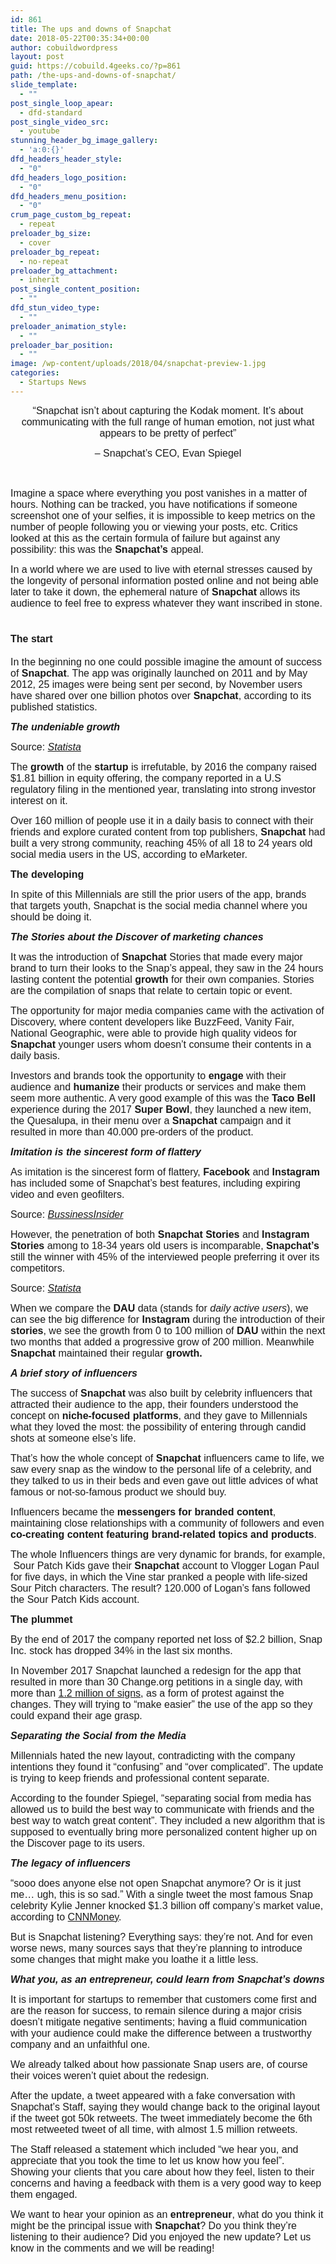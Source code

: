 ```yaml
---
id: 861
title: The ups and downs of Snapchat
date: 2018-05-22T00:35:34+00:00
author: cobuildwordpress
layout: post
guid: https://cobuild.4geeks.co/?p=861
path: /the-ups-and-downs-of-snapchat/
slide_template:
  - ""
post_single_loop_apear:
  - dfd-standard
post_single_video_src:
  - youtube
stunning_header_bg_image_gallery:
  - 'a:0:{}'
dfd_headers_header_style:
  - "0"
dfd_headers_logo_position:
  - "0"
dfd_headers_menu_position:
  - "0"
crum_page_custom_bg_repeat:
  - repeat
preloader_bg_size:
  - cover
preloader_bg_repeat:
  - no-repeat
preloader_bg_attachment:
  - inherit
post_single_content_position:
  - ""
dfd_stun_video_type:
  - ""
preloader_animation_style:
  - ""
preloader_bar_position:
  - ""
image: /wp-content/uploads/2018/04/snapchat-preview-1.jpg
categories:
  - Startups News
---
```

<p style="text-align: center;">
  <span style="font-family: arial, helvetica, sans-serif; font-size: 12pt;"><span style="font-weight: 400;">&#8220;Snapchat isn&#8217;t about capturing the Kodak moment. It&#8217;s about communicating with the full range of human emotion, not just what appears to be pretty of perfect&#8221; </span></span>
</p>

<p style="text-align: center;">
  <span style="font-family: arial, helvetica, sans-serif; font-size: 12pt;"><span style="font-weight: 400;">– Snapchat’s CEO, Evan Spiegel</span></span>
</p>

<span style="font-family: arial, helvetica, sans-serif; font-size: 12pt;"> </span>

<p style="text-align: left;">
  <span style="font-family: arial, helvetica, sans-serif; font-size: 12pt;"><span style="font-weight: 400;">Imagine a space where everything you post vanishes in a matter of hours. Nothing can be tracked, you have notifications if someone screenshot one of your selfies, it is impossible to keep metrics on the number of people following you or viewing your posts, etc. Critics looked at this as the certain formula of failure but against any possibility: this was the </span><b>Snapchat&#8217;s</b><span style="font-weight: 400;"> appeal.</span></span>
</p>

<p style="text-align: left;">
  <span style="font-family: arial, helvetica, sans-serif; font-size: 12pt;"><span style="font-weight: 400;">In a world where we are used to live with eternal stresses caused by the longevity of personal information posted online and not being able later to take it down, the ephemeral nature of </span><b>Snapchat</b><span style="font-weight: 400;"> allows its audience to feel free to express whatever they want inscribed in stone. </span></span>
</p>

# <span style="font-family: arial, helvetica, sans-serif; font-size: 12pt;"><b>The start</b></span>

<p style="text-align: left;">
  <span style="font-family: arial, helvetica, sans-serif; font-size: 12pt;"><span style="font-weight: 400;">In the beginning no one could possible imagine the amount of success of </span><b>Snapchat</b><span style="font-weight: 400;">. The app was originally launched on 2011 and by May 2012, 25 images were being sent per second, by November users have shared over one billion photos over </span><b>Snapchat</b><span style="font-weight: 400;">, according to its published statistics. </span></span>
</p>

<p style="text-align: left;">
  <span style="font-family: arial, helvetica, sans-serif; font-size: 12pt;"><b><i>The undeniable growth</i></b></span>
</p>

<p style="text-align: left;">
  <span style="font-family: arial, helvetica, sans-serif; font-size: 12pt;"><span style="font-weight: 400;">Source: </span><a href="https://www.statista.com/topics/2882/snapchat"><i><span style="font-weight: 400;">Statista</span></i></a></span>
</p>

<p style="text-align: left;">
  <span style="font-family: arial, helvetica, sans-serif; font-size: 12pt;"><span style="font-weight: 400;">The </span><b>growth </b><span style="font-weight: 400;">of the </span><b>startup</b><span style="font-weight: 400;"> is irrefutable, by 2016 the company raised $1.81 billion in equity offering, the company reported in a U.S regulatory filing in the mentioned year, translating into strong investor interest on it. </span></span>
</p>

<p style="text-align: left;">
  <span style="font-family: arial, helvetica, sans-serif; font-size: 12pt;"><span style="font-weight: 400;">Over 160 million of people use it in a daily basis to connect with their friends and explore curated content from top publishers, </span><b>Snapchat</b><span style="font-weight: 400;"> had built a very strong community, reaching 45% of all 18 to 24 years old social media users in the US, according to eMarketer.</span></span>
</p>

<p style="text-align: left;">
  <span style="font-family: arial, helvetica, sans-serif; font-size: 12pt;"><b>The developing</b></span>
</p>

<p style="text-align: left;">
  <span style="font-weight: 400; font-family: arial, helvetica, sans-serif; font-size: 12pt;">In spite of this Millennials are still the prior users of the app, brands that targets youth, Snapchat is the social media channel where you should be doing it.</span>
</p>

<p style="text-align: left;">
  <span style="font-family: arial, helvetica, sans-serif; font-size: 12pt;"><b><i>The Stories about the Discover of marketing chances</i></b></span>
</p>

<p style="text-align: left;">
  <span style="font-family: arial, helvetica, sans-serif; font-size: 12pt;"><span style="font-weight: 400;">It was the introduction of </span><b>Snapchat</b><span style="font-weight: 400;"> Stories that made every major brand to turn their looks to the Snap’s appeal, they saw in the 24 hours lasting content the potential </span><b>growth</b><span style="font-weight: 400;"> for their own companies. Stories are the compilation of snaps that relate to certain topic or event.</span></span>
</p>

<p style="text-align: left;">
  <span style="font-family: arial, helvetica, sans-serif; font-size: 12pt;"><span style="font-weight: 400;">The opportunity for major media companies came with the activation of Discovery, where content developers like BuzzFeed, Vanity Fair, National Geographic, were able to provide high quality videos for </span><b>Snapchat </b><span style="font-weight: 400;">younger users whom doesn’t consume their contents in a daily basis.</span></span>
</p>

<p style="text-align: left;">
  <span style="font-family: arial, helvetica, sans-serif; font-size: 12pt;"><span style="font-weight: 400;">Investors and brands took the opportunity to </span><b>engage</b><span style="font-weight: 400;"> with their audience and </span><b>humanize</b><span style="font-weight: 400;"> their products or services and make them seem more authentic. A very good example of this was the </span><b>Taco Bell</b><span style="font-weight: 400;"> experience during the 2017 </span><b>Super Bowl</b><span style="font-weight: 400;">, they launched a new item, the Quesalupa, in their menu over a </span><b>Snapchat</b><span style="font-weight: 400;"> campaign and it resulted in more than 40.000 pre-orders of the product.</span></span>
</p>

<p style="text-align: left;">
  <span style="font-family: arial, helvetica, sans-serif; font-size: 12pt;"><b><i>Imitation is the sincerest form of flattery</i></b></span>
</p>

<p style="text-align: left;">
  <span style="font-family: arial, helvetica, sans-serif; font-size: 12pt;"><span style="font-weight: 400;">As imitation is the sincerest form of flattery, </span><b>Facebook</b><span style="font-weight: 400;"> and </span><b>Instagram</b><span style="font-weight: 400;"> has included some of Snapchat&#8217;s best features, including expiring video and even geofilters. </span></span>
</p>

<p style="text-align: left;">
  <span style="font-family: arial, helvetica, sans-serif; font-size: 12pt;"><span style="font-weight: 400;">Source: </span><a href="http://www.businessinsider.com/instagram-is-ruining-snapchats-story-2017-2"><i><span style="font-weight: 400;">BussinessInsider</span></i></a></span>
</p>

<p style="text-align: left;">
  <span style="font-family: arial, helvetica, sans-serif; font-size: 12pt;"><span style="font-weight: 400;">However, the penetration of both </span><b>Snapchat Stories </b><span style="font-weight: 400;">and </span><b>Instagram Stories </b><span style="font-weight: 400;">among to 18-34 years old users is incomparable, </span><b>Snapchat’s </b><span style="font-weight: 400;">still the winner with 45% of the interviewed people preferring it over its competitors.</span></span>
</p>

<p style="text-align: left;">
  <span style="font-family: arial, helvetica, sans-serif; font-size: 12pt;"><span style="font-weight: 400;">Source: </span><a href="https://www.statista.com/chart/9086/daily-active-users-instagram-stories-snapchat/"><i><span style="font-weight: 400;">Statista</span></i></a></span>
</p>

<p style="text-align: left;">
  <span style="font-family: arial, helvetica, sans-serif; font-size: 12pt;"><span style="font-weight: 400;">When we compare the </span><b>DAU</b><span style="font-weight: 400;"> data (stands for </span><i><span style="font-weight: 400;">daily active users</span></i><span style="font-weight: 400;">), we can see the big difference for </span><b>Instagram </b><span style="font-weight: 400;">during the introduction of their </span><b>stories</b><span style="font-weight: 400;">, we see the growth from 0 to 100 million of </span><b>DAU </b><span style="font-weight: 400;">within the next two months that added a progressive grow of 200 million. Meanwhile </span><b>Snapchat</b><span style="font-weight: 400;"> maintained their regular </span><b>growth.</b></span>
</p>

<p style="text-align: left;">
  <span style="font-family: arial, helvetica, sans-serif; font-size: 12pt;"><b><i>A brief story of influencers</i></b></span>
</p>

<p style="text-align: left;">
  <span style="font-family: arial, helvetica, sans-serif; font-size: 12pt;"><span style="font-weight: 400;">The success of </span><b>Snapchat</b><span style="font-weight: 400;"> was also built by celebrity influencers that attracted their audience to the app, their founders understood the concept on </span><b>niche-focused platforms</b><span style="font-weight: 400;">, and they gave to Millennials what they loved the most: the possibility of entering through candid shots at someone else’s life.</span></span>
</p>

<p style="text-align: left;">
  <span style="font-family: arial, helvetica, sans-serif; font-size: 12pt;"><span style="font-weight: 400;">That&#8217;s how the whole concept of </span><b>Snapchat</b><span style="font-weight: 400;"> influencers came to life, we saw every snap as the window to the personal life of a celebrity, and they talked to us in their beds and even gave out little advices of what famous or not-so-famous product we should buy. </span></span>
</p>

<p style="text-align: left;">
  <span style="font-family: arial, helvetica, sans-serif; font-size: 12pt;"><span style="font-weight: 400;">Influencers became the </span><b>messengers for branded content</b><span style="font-weight: 400;">, maintaining close relationships with a community of followers and even </span><b>co-creating content featuring brand-related topics and products</b><span style="font-weight: 400;">. </span></span>
</p>

<p style="text-align: left;">
  <span style="font-family: arial, helvetica, sans-serif; font-size: 12pt;"><span style="font-weight: 400;">The whole Influencers things are very dynamic for brands, for example,  Sour Patch Kids gave their </span><b>Snapchat </b><span style="font-weight: 400;">account to Vlogger Logan Paul for five days, in which the Vine star pranked a people with life-sized Sour Pitch characters. The result? 120.000 of Logan’s fans followed the Sour Patch Kids account. </span></span>
</p>

<p style="text-align: left;">
  <span style="font-family: arial, helvetica, sans-serif; font-size: 12pt;"><b>The plummet</b></span>
</p>

<p style="text-align: left;">
  <span style="font-weight: 400; font-family: arial, helvetica, sans-serif; font-size: 12pt;">By the end of 2017 the company reported net loss of $2.2 billion, Snap Inc. stock has dropped 34% in the last six months. </span>
</p>

<p style="text-align: left;">
  <span style="font-family: arial, helvetica, sans-serif; font-size: 12pt;"><span style="font-weight: 400;">In November 2017 Snapchat launched a redesign for the app that resulted in more than 30 Change.org petitions in a single day, with more than </span><a href="https://www.change.org/p/snap-inc-remove-the-new-snapchat-update"><span style="font-weight: 400;">1.2 million of signs</span></a><span style="font-weight: 400;">, as a form of protest against the changes. They will trying to &#8220;make easier&#8221; the use of the app so they could expand their age grasp.</span></span>
</p>

<p style="text-align: left;">
  <span style="font-family: arial, helvetica, sans-serif; font-size: 12pt;"><b><i>Separating the Social from the Media</i></b></span>
</p>

<p style="text-align: left;">
  <span style="font-weight: 400; font-family: arial, helvetica, sans-serif; font-size: 12pt;">Millennials hated the new layout, contradicting with the company intentions they found it “confusing” and “over complicated”. The update is trying to keep friends and professional content separate.</span>
</p>

<p style="text-align: left;">
  <span style="font-weight: 400; font-family: arial, helvetica, sans-serif; font-size: 12pt;">According to the founder Spiegel, “separating social from media has allowed us to build the best way to communicate with friends and the best way to watch great content”. They included a new algorithm that is supposed to eventually bring more personalized content higher up on the Discover page to its users.</span>
</p>

<p style="text-align: left;">
  <span style="font-family: arial, helvetica, sans-serif; font-size: 12pt;"><b><i>The legacy of influencers</i></b></span>
</p>

<p style="text-align: left;">
  <span style="font-family: arial, helvetica, sans-serif; font-size: 12pt;"><span style="font-weight: 400;">“sooo does anyone else not open Snapchat anymore? Or is it just me… ugh, this is so sad.” With a single tweet the most famous Snap celebrity Kylie Jenner knocked $1.3 billion off company’s market value, according to </span><a href="http://money.cnn.com/2018/02/22/technology/snapchat-update-kylie-jenner/index.html"><span style="font-weight: 400;">CNNMoney</span></a><span style="font-weight: 400;">.</span></span>
</p>

<p style="text-align: left;">
  <span style="font-weight: 400; font-family: arial, helvetica, sans-serif; font-size: 12pt;">But is Snapchat listening? Everything says: they’re not. And for even worse news, many sources says that they’re planning to introduce some changes that might make you loathe it a little less.</span>
</p>

<p style="text-align: left;">
  <span style="font-family: arial, helvetica, sans-serif; font-size: 12pt;"><b><i>What you, as an entrepreneur, could learn from Snapchat’s downs </i></b></span>
</p>

<p style="text-align: left;">
  <span style="font-weight: 400; font-family: arial, helvetica, sans-serif; font-size: 12pt;">It is important for startups to remember that customers come first and are the reason for success, to remain silence during a major crisis doesn&#8217;t mitigate negative sentiments; having a fluid communication with your audience could make the difference between a trustworthy company and an unfaithful one.</span>
</p>

<p style="text-align: left;">
  <span style="font-weight: 400; font-family: arial, helvetica, sans-serif; font-size: 12pt;">We already talked about how passionate Snap users are, of course their voices weren&#8217;t quiet about the redesign. </span>
</p>

<p style="text-align: left;">
  <span style="font-weight: 400; font-family: arial, helvetica, sans-serif; font-size: 12pt;">After the update, a tweet appeared with a fake conversation with Snapchat&#8217;s Staff, saying they would change back to the original layout if the tweet got 50k retweets. The tweet immediately become the 6th most retweeted tweet of all time, with almost 1.5 million retweets.</span>
</p>

<p style="text-align: left;">
  <span style="font-weight: 400; font-family: arial, helvetica, sans-serif; font-size: 12pt;">The Staff released a statement which included &#8220;we hear you, and appreciate that you took the time to let us know how you feel&#8221;. Showing your clients that you care about how they feel, listen to their concerns and having a feedback with them is a very good way to keep them engaged.</span>
</p>

<p style="text-align: left;">
  <span style="font-family: arial, helvetica, sans-serif; font-size: 12pt;"><span style="font-weight: 400;">We want to hear your opinion as an </span><b>entrepreneur</b><span style="font-weight: 400;">, what do you think it might be the principal issue with </span><b>Snapchat</b><span style="font-weight: 400;">? Do you think they’re listening to their audience? Did you enjoyed the new update? Let us know in the comments and we will be reading! </span></span>
</p>

<p style="text-align: left;">